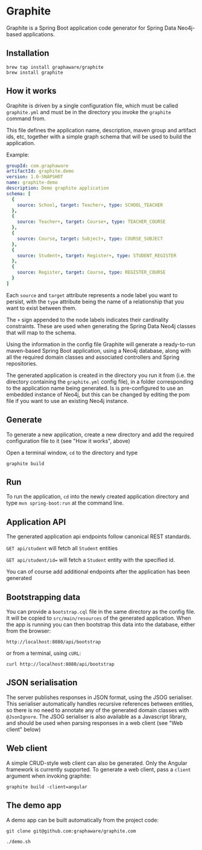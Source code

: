 # Graphite

Graphite is a Spring Boot application code generator for Spring Data Neo4j-based applications.

## Installation

```
brew tap install graphaware/graphite
brew install graphite
```

## How it works

Graphite is driven by a single configuration file, which must be called `graphite.yml` and must be in the directory you invoke the `graphite` command from.  

This file defines the application name, description, maven group and artifact ids, etc, together with a simple graph schema that will be used to build the application. 

Example:

```yaml
groupId: com.graphaware
artifactId: graphite.demo
version: 1.0-SNAPSHOT
name: graphite-demo
description: Demo graphite application
schema: [
  {
    source: School, target: Teacher+, type: SCHOOL_TEACHER
  },
  {
    source: Teacher+, target: Course+, type: TEACHER_COURSE
  },
  {
    source: Course, target: Subject+, type: COURSE_SUBJECT
  },
  {
    source: Student+, target: Register+, type: STUDENT_REGISTER
  },
  {
    source: Register, target: Course, type: REGISTER_COURSE
  }
]
``` 

Each `source` and `target` attribute represents a node label you want to persist, with the `type` attribute being the name of a relationship that you want to exist between them.

The `+` sign appended to the node labels indicates their cardinality constraints. These are used when generating the Spring Data Neo4j classes that will map to the schema.

Using the information in the config file Graphite will generate a ready-to-run maven-based Spring Boot application, using a Neo4j database, along with all the required domain classes and associated controllers and Spring repositories. 

The generated application is created in the directory you run it from (i.e. the directory containing the `graphite.yml` config file), in a folder corresponding to the application name being generated.
Is is pre-configured to use an embedded instance of Neo4j, but this can be changed by editing the pom file if you want to use an existing Neo4j instance.

## Generate
To generate a new application, create a new directory and add the required configuration file to it (see "How it works", above)

Open a terminal window, `cd` to the directory and type

`graphite build`

## Run
To run the application, `cd` into the newly created application directory and type `mvn spring-boot:run` at the command line.

## Application API
The generated application api endpoints follow canonical REST standards. 

```GET api/student``` will fetch all `Student` entities

```GET api/student/id=``` will fetch a `Student` entity with the specified id.

You can of course add additional endpoints after the application has been generated


## Bootstrapping data

You can provide a `bootstrap.cql` file in the same directory as the config file. It will be copied to `src/main/resources` of the generated application. When the app is running you can then bootstrap this data into the database, either from the browser:

```http://localhost:8080/api/bootstrap``` 

or from a terminal, using `cURL`:

```curl http://localhost:8080/api/bootstrap```

## JSON serialisation
The server publishes responses in JSON format, using the JSOG serialiser. This serialiser automatically handles recursive references between entities, so there is no need to annotate any of the generated domain classes with `@JsonIgnore`. The JSOG serialiser is also available as a Javascript library, and should be used when parsing responses in a web client (see "Web client" below) 


## Web client
A simple CRUD-style web client can also be generated. Only the Angular framework is currently supported. To generate a web client, pass a `client` argument when invoking graphite:

```graphite build -client=angular```  

## The demo app
A demo app can be built automatically from the project code:

```git clone git@github.com:graphaware/graphite.com```

```./demo.sh```
